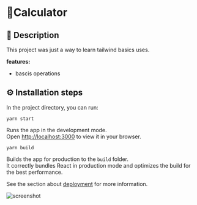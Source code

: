 # 🧮Calculator

## 📝 Description

This project was just a way to learn tailwind basics uses.

**features:**

- bascis operations

## ⚙️ Installation steps

In the project directory, you can run:

`yarn start`

Runs the app in the development mode.\
Open [http://localhost:3000](http://localhost:3000) to view it in your browser.

`yarn build`

Builds the app for production to the `build` folder.\
It correctly bundles React in production mode and optimizes the build for the best performance.

See the section about [deployment](https://facebook.github.io/create-react-app/docs/deployment) for more information.

![screenshot]("./assets/img/42.png")
